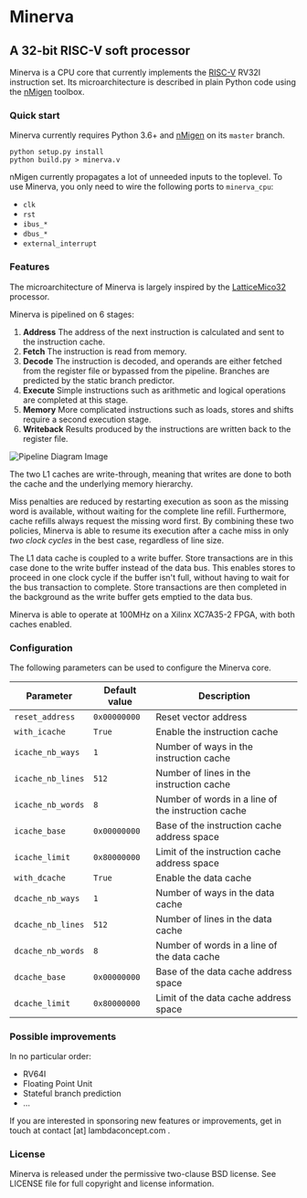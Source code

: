 # Minerva

## A 32-bit RISC-V soft processor

Minerva is a CPU core that currently implements the [RISC-V][1] RV32I instruction set. Its microarchitecture is described in plain Python code using the [nMigen][2] toolbox.

### Quick start

Minerva currently requires Python 3.6+ and [nMigen][2] on its `master` branch.

    python setup.py install
    python build.py > minerva.v

nMigen currently propagates a lot of unneeded inputs to the toplevel. To use Minerva, you only need to wire the following ports to `minerva_cpu`:

* `clk`
* `rst`
* `ibus_*`
* `dbus_*`
* `external_interrupt`

### Features

The microarchitecture of Minerva is largely inspired by the [LatticeMico32][3] processor.

Minerva is pipelined on 6 stages:

1. **Address**
   The address of the next instruction is calculated and sent to the instruction cache.
2. **Fetch**
   The instruction is read from memory.
3. **Decode**
   The instruction is decoded, and operands are either fetched from the register file or bypassed from the pipeline. Branches are predicted by the static branch predictor.
4. **Execute**
   Simple instructions such as arithmetic and logical operations are completed at this stage.
5. **Memory**
   More complicated instructions such as loads, stores and shifts require a second execution stage.
6. **Writeback**
   Results produced by the instructions are written back to the register file.

![Pipeline Diagram Image](https://docs.google.com/drawings/d/e/2PACX-1vTMkQc8ZJoiJ2AOeFGMkK0QTNx1hSG5wDrG5seLdJ3i61E4ag7wH7VFey44qhvuXotvOKxOw-mFS-VE/pub?w=850&h=761)

The two L1 caches are write-through, meaning that writes are done to both the cache and the underlying memory hierarchy.

Miss penalties are reduced by restarting execution as soon as the missing word is available, without waiting for the complete line refill. Furthermore, cache refills always request the missing word first. By combining these two policies, Minerva is able to resume its execution after a cache miss in only *two clock cycles* in the best case, regardless of line size.

The L1 data cache is coupled to a write buffer. Store transactions are in this case done to the write buffer instead of the data bus. This enables stores to proceed in one clock cycle if the buffer isn't full, without having to wait for the bus transaction to complete. Store transactions are then completed in the background as the write buffer gets emptied to the data bus.

Minerva is able to operate at 100MHz on a Xilinx XC7A35-2 FPGA, with both caches enabled.

### Configuration

The following parameters can be used to configure the Minerva core.

| Parameter         | Default value  | Description                                        |
| ----------------- | -------------- | -------------------------------------------------- |
| `reset_address`   | `0x00000000`   | Reset vector address                               |
| `with_icache`     | `True`         | Enable the instruction cache                       |
| `icache_nb_ways`  | `1`            | Number of ways in the instruction cache            |
| `icache_nb_lines` | `512`          | Number of lines in the instruction cache           |
| `icache_nb_words` | `8`            | Number of words in a line of the instruction cache |
| `icache_base`     | `0x00000000`   | Base of the instruction cache address space        |
| `icache_limit`    | `0x80000000`   | Limit of the instruction cache address space       |
| `with_dcache`     | `True`         | Enable the data cache                              |
| `dcache_nb_ways`  | `1`            | Number of ways in the data cache                   |
| `dcache_nb_lines` | `512`          | Number of lines in the data cache                  |
| `dcache_nb_words` | `8`            | Number of words in a line of the data cache        |
| `dcache_base`     | `0x00000000`   | Base of the data cache address space               |
| `dcache_limit`    | `0x80000000`   | Limit of the data cache address space              |

### Possible improvements

In no particular order:

* RV64I
* Floating Point Unit
* Stateful branch prediction
* ...

If you are interested in sponsoring new features or improvements, get in touch at contact [at] lambdaconcept.com .

### License

Minerva is released under the permissive two-clause BSD license.
See LICENSE file for full copyright and license information.

[1]: https://riscv.org/specifications/
[2]: https://github.com/m-labs/nmigen/
[3]: https://github.com/m-labs/lm32/
